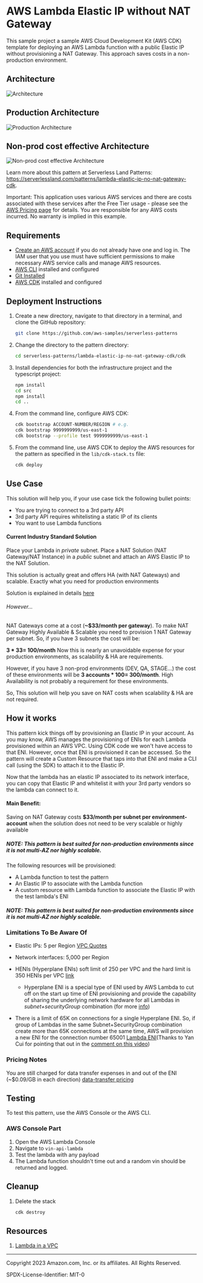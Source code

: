 # AWS Lambda Elastic IP without NAT Gateway

This sample project a sample AWS Cloud Development Kit (AWS CDK) template for deploying an AWS Lambda function with a public Elastic IP without provisioning a NAT Gateway. This approach saves costs in a non-production environment.

## Architecture 
![Architecture](assets/Lambda-elastic-ip-no-nat-gateway.svg)
## Production Architecture 
![Production Architecture](assets/Lambda-elastic-ip-with-nat.svg)
## Non-prod cost effective Architecture
![Non-prod cost effective Architecture](assets/Lambda-elastic-ip-with-x-nat-gateway.svg)


Learn more about this pattern at Serverless Land Patterns: https://serverlessland.com/patterns/lambda-elastic-ip-no-nat-gateway-cdk.

Important: This application uses various AWS services and there are costs associated with these services after the Free Tier usage - please see the [AWS Pricing page](https://aws.amazon.com/pricing/) for details. You are responsible for any AWS costs incurred. No warranty is implied in this example.

## Requirements

- [Create an AWS account](https://portal.aws.amazon.com/gp/aws/developer/registration/index.html) if you do not already have one and log in. The IAM user that you use must have sufficient permissions to make necessary AWS service calls and manage AWS resources.
- [AWS CLI](https://docs.aws.amazon.com/cli/latest/userguide/install-cliv2.html) installed and configured
- [Git Installed](https://git-scm.com/book/en/v2/Getting-Started-Installing-Git)
- [AWS CDK](https://docs.aws.amazon.com/cdk/latest/guide/cli.html) installed and configured

## Deployment Instructions

1. Create a new directory, navigate to that directory in a terminal, and clone the GitHub repository:
   ```bash
   git clone https://github.com/aws-samples/serverless-patterns
   ```
2. Change the directory to the pattern directory:
   ```bash
   cd serverless-patterns/lambda-elastic-ip-no-nat-gateway-cdk/cdk
   ```
3. Install dependencies for both the infrastructure project and the typescript project:
   ```bash
   npm install
   cd src
   npm install
   cd ..
   ```

4. From the command line, configure AWS CDK:
   ```bash
   cdk bootstrap ACCOUNT-NUMBER/REGION # e.g.
   cdk bootstrap 9999999999/us-east-1
   cdk bootstrap --profile test 9999999999/us-east-1
   ```
5. From the command line, use AWS CDK to deploy the AWS resources for the pattern as specified in the `lib/cdk-stack.ts` file:
   ```bash
   cdk deploy
   ```

## Use Case
This solution will help you, if your use case tick the following bullet points: 
- You are trying to connect to a 3rd party API
- 3rd party API requires whitelisting a static IP of its clients
- You want to use Lambda functions

#### Current Industry Standard Solution
Place your Lambda in *private* subnet. Place a NAT Solution (NAT Gateway/NAT Instance) in a *public* subnet and attach an AWS Elastic IP to the NAT Solution.

This solution is actually great and offers HA (with NAT Gateways) and scalable. Exactly what you need for production environments

Solution is explained in details [here](https://docs.aws.amazon.com/prescriptive-guidance/latest/patterns/generate-a-static-outbound-ip-address-using-a-lambda-function-amazon-vpc-and-a-serverless-architecture.html)
###### *However...*

NAT Gateways come at a cost (**~$33/month per gateway**). To make NAT Gateway Highly Available & Scalable you need to provision 1 NAT Gateway per subnet.
So, if you have 3 subnets the cost will be:

**3 * $33 = ~$100/month**
Now this is nearly an unavoidable expense for your production environments, as scalability & HA are requirements.

However, if you have 3 non-prod environments (DEV, QA, STAGE...) the cost of these environments will be **3 accounts * $100 = ~$300/month**. High Availability is not probably a requirement for these environments.

So, This solution will help you save on NAT costs when scalability & HA are not required.

## How it works

This pattern kick things off by provisioning an Elastic IP in your account. 
As you may know, AWS manages the provisioning of ENIs for each Lambda provisioned within an AWS VPC. Using CDK code we won't have access to that ENI. However, once that ENI is provisioned it can be accessed. So the pattern will create a Custom Resource that taps into that ENI and make a CLI call (using the SDK) to attach it to the Elastic IP.

Now that the lambda has an elastic IP associated to its network interface, you can copy that Elastic IP and whitelist it with your 3rd party vendors so the lambda can connect to it.

#### Main Benefit:
Saving on NAT Gateway costs **$33/month per subnet per environment-account** when the solution does not need to be very scalable or highly available

##### **NOTE:** This pattern is best suited for non-production environments since it is not multi-AZ nor highly scalable.

The following resources will be provisioned:

- A Lambda function to test the pattern
- An Elastic IP to associate with the Lambda function
- A custom resource with Lambda function to associate the Elastic IP with the test lambda's ENI



##### **NOTE:** This pattern is best suited for non-production environments since it is not multi-AZ nor highly scalable.

### Limitations To Be Aware Of

- Elastic IPs: 5 per Region [VPC Quotes](https://docs.aws.amazon.com/vpc/latest/userguide/amazon-vpc-limits.html)
- Network interfaces:  5,000 per Region
- HENIs (Hyperplane ENIs) soft limit of 250 per VPC and the hard limit is 350 HENIs per VPC [link](https://aws.plainenglish.io/dealing-with-you-have-exceeded-the-maximum-limit-for-hyperplane-enis-for-your-account-223147e7ab64#b6c5)
    - Hyperplane ENI is a special type of ENI used by AWS Lambda to cut off on the start up time of ENI provisioning and provide the capability of sharing the underlying network hardware for all Lambdas in *subnet+securityGroup* combination (for more [info](https://aws.amazon.com/blogs/compute/announcing-improved-vpc-networking-for-aws-lambda-functions/))
    
- There is a limit of 65K on connections for a single Hyperplane ENI. So, if group of Lambdas in the same Subnet+SecurityGroup combination create more than 65K connections at the same time, AWS will provision a new ENI for the connection number 65001 [Lambda ENI](https://docs.aws.amazon.com/lambda/latest/dg/foundation-networking.html#foundation-nw-eni-create)(Thanks to Yan Cui for pointing that out in the [comment on this video](https://www.youtube.com/watch?v=yV1TGDYR3qU&t=92s&ab_channel=YanCui))  

### Pricing Notes
You are still charged for data transfer expenses in and out of the ENI (~$0.09/GB in each direction) [data-transfer pricing](https://aws.amazon.com/ec2/pricing/on-demand/#Data_Transfer)


## Testing

To test this pattern, use the AWS Console or the AWS CLI.

### AWS Console Part

1. Open the AWS Lambda Console
2. Navigate to `vin-api-lambda`
3. Test the lambda with any payload
4. The Lambda function shouldn't time out and a random vin should be returned and logged.

## Cleanup

1. Delete the stack
   ```bash
   cdk destroy
   ```

## Resources

1. [Lambda in a VPC](https://docs.aws.amazon.com/prescriptive-guidance/latest/patterns/generate-a-static-outbound-ip-address-using-a-lambda-function-amazon-vpc-and-a-serverless-architecture.html)

---

Copyright 2023 Amazon.com, Inc. or its affiliates. All Rights Reserved.

SPDX-License-Identifier: MIT-0
